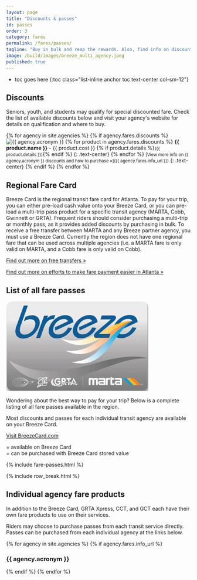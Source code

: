 ```yaml
---
layout: page
title: "Discounts & passes"
id: passes
order: 3
category: fares
permalink: /fares/passes/
tagline: "Buy in bulk and reap the rewards. Also, find info on discounts for seniors, youth, and more."
image: /build/images/breeze_multi_agency.jpeg
published: true
---
```



* toc goes here
{:toc class="list-inline anchor toc text-center col-sm-12"}

## Discounts

Seniors, youth, and students may qualify for special discounted fare.  Check the list of available discounts below and visit your agency's website for details on qualification and where to buy.

{% for agency in site.agencies %}
{% if agency.fares.discounts %}
<img src="{{ agency.logo }}" style="max-width:200px" class="img-responsive center-block" alt="{{ agency.acronym }}" title="{{ agency.acronym }}">
{% for product in agency.fares.discounts %}
**{{ product.name }}** - {{ product.cost }} {% if product.details %}<small>({{ product.details }})</small>{% endif %}
{: .text-center}
{% endfor %}
<small>[View more info on {{ agency.acronym }} discounts and how to purchase »]({{ agency.fares.info_url }})</small>
{: .text-center}
{% endif %}
{% endfor %}



## Regional Fare Card

Breeze Card is the regional transit fare card for Atlanta.  To pay for your trip, you can either pre-load cash value onto your Breeze Card, or you can pre-load a multi-trip pass product for a specific transit agency (MARTA, Cobb, Gwinnett or GRTA).  Frequent riders should consider purchasing a multi-trip or monthly pass, as it provides added discounts by purchasing in bulk.  To receive a free transfer between MARTA and any Breeze partner agency, you must use a Breeze Card.  Currently the region does not have one regional fare that can be used across multiple agencies (i.e. a MARTA fare is only valid on MARTA, and a Cobb fare is only valid on Cobb).



[Find out more on free transfers »](/fares/transfers)

[Find out more on efforts to make fare payment easier in Atlanta »](/about/regional-transit)

## List of all fare passes

<div class="col-sm-6 col-xs-12 pull-right">
	<img class="img-responsive center-block" style="max-height: 285px" src="/assets/images/Breeze.png">
</div>

Wondering about the best way to pay for your trip?  Below is a complete listing of all fare passes available in the region.

Most discounts and passes for each individual transit agency are available on your Breeze Card.

<p class="text-center bottom-buffer"><a class="btn btn-lg btn-primary top-buffer" href="http://breezecard.com/">Visit BreezeCard.com <span class="glyphicon glyphicon-new-window" aria-hidden="true"></span></a></p>

<i class="fa fa-circle right-5"></i> = available on Breeze Card  
<i class="fa fa-circle-thin right-5"></i> = can be purchased with Breeze Card stored value

{% include fare-passes.html %}

{% include row_break.html %}

## Individual agency fare products

<div class="row">
	<div class="col-sm-6">
		<p>
			In addition to the Breeze Card, GRTA Xpress, CCT, and GCT each have their own fare products to use on their services. 
		</p>
		<p>
			Riders may choose to purchase passes from each transit service directly. Passes can be purchased from each individual agency at the links below.
		</p>
	</div>
	<div class="col-sm-6">
		<div class="row">
			{% for agency in site.agencies %}
			{% if agency.fares.info_url %}
			<div class="col-xs-6">
				<div class="thumbnail">
					<div class="caption">
						<h3>{{ agency.acronym }}</h3>
						<a class="btn btn-primary top-buffer" target="_blank" href="{{ agency.fares.info_url }}" alt="Fare information" title="Fare information"><i class="fa fa-info-circle"></i></a>
						<a class="btn btn-success top-buffer" target="_blank" href="{{ agency.fares.purchase_url }}" alt="Purchase fare" title="Purchase fare"><i class="fa fa-shopping-cart"></i></a>
					</div>
				</div>
			</div>
			{% endif %}
			{% endfor %}
		</div>
	</div>
</div>
